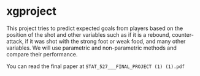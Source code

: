 # xgproject

This project tries to predict expected goals from players based on the position of the shot and other variables such as if it is a rebound, counter-attack, if it was shot with the strong foot or weak food, and many other variables. We will use parametric and non-parametric methods and compare their performance. 

You can read the final paper at `STAT_527___FINAL_PROJECT (1) (1).pdf`
